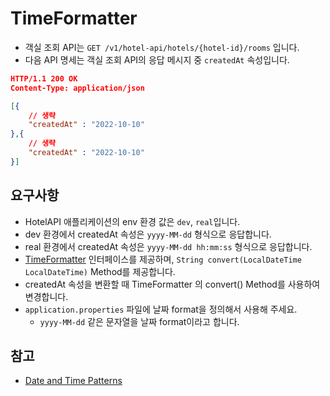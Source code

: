 # TimeFormatter

* 객실 조회 API는 `GET /v1/hotel-api/hotels/{hotel-id}/rooms` 입니다.
* 다음 API 명세는 객실 조회 API의 응답 메시지 중 `createdAt` 속성입니다.

~~~ json
HTTP/1.1 200 OK
Content-Type: application/json

[{
    // 생략
    "createdAt" : "2022-10-10"
},{
    // 생략
    "createdAt" : "2022-10-10"
}]
~~~

## 요구사항

* HotelAPI 애플리케이션의 env 환경 값은 `dev`, `real`입니다.
* dev 환경에서 createdAt 속성은 `yyyy-MM-dd` 형식으로 응답합니다.
* real 환경에서 createdAt 속성은 `yyyy-MM-dd hh:mm:ss` 형식으로 응답합니다.
* [TimeFormatter](./../../src/main/java/com/nhnacademy/exam/hotel/formatter/TimeFormatter.java) 인터페이스를 제공하며, `String convert(LocalDateTime LocalDateTime)` Method를 제공합니다.
* createdAt 속성을 변환할 때 TimeFormatter 의 convert() Method를 사용하여 변경합니다.
* `application.properties` 파일에 날짜 format을 정의해서 사용해 주세요.
  * `yyyy-MM-dd` 같은 문자열을 날짜 format이라고 합니다.

## 참고

* [Date and Time Patterns](https://docs.oracle.com/javase/8/docs/api/java/text/SimpleDateFormat.html)